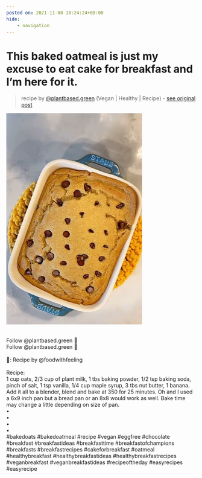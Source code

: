 ```yaml
---
posted on: 2021-11-08 18:24:24+00:00
hide:
    - navigation
---
```


# This baked oatmeal is just my excuse to eat cake for breakfast and I’m here for it.  

> recipe by [@plantbased.green](https://www.instagram.com/plantbased.green/) 
(Vegan | Healthy | Recipe) - [see original post](https://instagram.com/p/CWBlkrTKDFy)

![](../img/plantbased.green_08-11-2021_1811.png)

\
Follow @plantbased.green 🙌\
Follow @plantbased.green 🙌\
\
📸: Recipe by @foodwithfeeling\
\
Recipe:\
1 cup oats, 2/3 cup of plant milk, 1 tbs baking powder, 1/2 tsp baking soda, pinch of salt, 1 tsp vanilla, 1/4 cup maple syrup, 3 tbs nut butter, 1 banana. Add it all to a blender, blend and bake at 350 for 25 minutes. Oh and I used a 6x9 inch pan but a bread pan or an 8x8 would work as well. Bake time may change a little depending on size of pan. \
•\
•\
•\
•\
\#bakedoats \#bakedoatmeal \#recipe \#vegan \#eggfree \#chocolate \#breakfast \#breakfastideas \#breakfasttime \#breakfastofchampions \#breakfasts \#breakfastrecipes \#cakeforbreakfast \#oatmeal \#healthybreakfast \#healthybreakfastideas \#healthybreakfastrecipes \#veganbreakfast \#veganbreakfastideas \#recipeoftheday \#easyrecipes \#easyrecipe 
